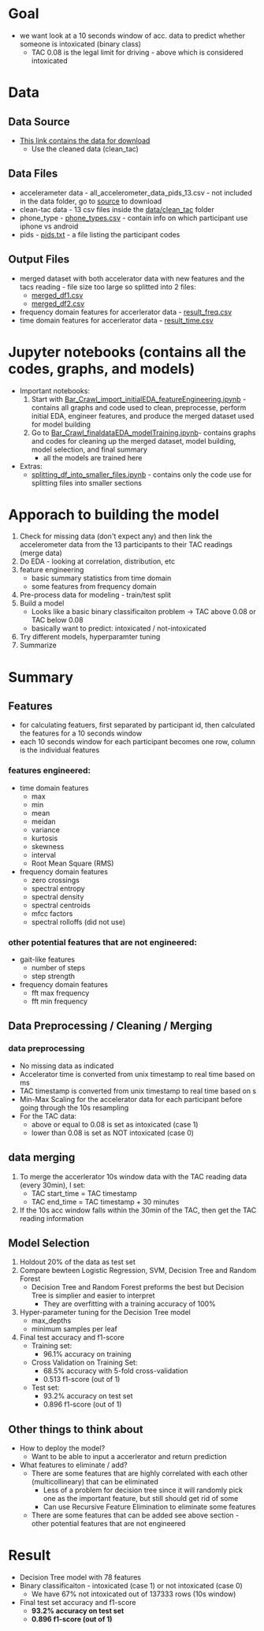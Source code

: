# Goal
* we want look at a 10 seconds window of acc. data to predict whether someone is intoxicated (binary class)
    * TAC 0.08 is the legal limit for driving - above which is considered intoxicated

# Data

## Data Source
- [This link contains the data for download ](https://archive.ics.uci.edu/ml/datasets/Bar+Crawl%3A+Detecting+Heavy+Drinking)
    - Use the cleaned data (clean_tac)

## Data Files
* accelerameter data - all_accelerometer_data_pids_13.csv - not included in the data folder, go to [source](https://archive.ics.uci.edu/ml/datasets/Bar+Crawl%3A+Detecting+Heavy+Drinking) to download
* clean-tac data - 13 csv files inside the [data/clean_tac](/data/clean_tac) folder
* phone_type - [phone_types.csv](/data/phone_types.csv) - contain info on which participant use iphone vs android
* pids - [pids.txt](/data/pids.txt) - a file listing the participant codes

## Output Files
* merged dataset with both accelerator data with new features and the tacs reading - file size too large so splitted into 2 files:
    * [merged_df1.csv](/data/output_files/merged_df1.csv)
    * [merged_df2.csv](/data/output_files/merged_df2.csv)
* frequency domain features for accerlerator data - [result_freq.csv](/data/output_files/result_freq.csv)
* time domain features for accerlerator data - [result_time.csv](/data/output_files/result_time.csv)


# Jupyter notebooks (contains all the codes, graphs, and models)
* Important notebooks:
    1. Start with [Bar_Crawl_import_initialEDA_featureEngineering.ipynb](/Bar_Crawl_import_initialEDA_featureEngineering.ipynb) - contains all graphs and code used to clean, preprocesse, perform initial EDA, engineer features, and produce the merged dataset used for model building
    2. Go to [Bar_Crawl_finaldataEDA_modelTraining.ipynb](/Bar_Crawl_finaldataEDA_modelTraining.ipynb)-  contains graphs and codes for cleaning up the merged dataset, model building, model selection, and final summary
        * all the models are trained here
* Extras:
    * [splitting_df_into_smaller_files.ipynb](/splitting_df_into_smaller_files.ipynb) - contains only the code use for splitting files into smaller sections

# Apporach to building the model
1. Check for missing data (don't expect any) and then link the accelerometer data from the 13 participants to their TAC readings (merge data)
2. Do EDA - looking at correlation, distribution, etc
3. feature engineering
    * basic summary statistics from time domain
    * some features from frequency domain
4. Pre-process data for modeling - train/test split
5. Build a model
    * Looks like a basic binary classificaiton problem -> TAC above 0.08 or TAC below 0.08
    * basically want to predict: intoxicated / not-intoxicated
5. Try different models, hyperparamter tuning
6. Summarize

# Summary

## Features
* for calculating featuers, first separated by participant id, then calculated the features for a 10 seconds window
* each 10 seconds window for each participant becomes one row, column is the individual features

### features engineered:
* time domain features
    * max
    * min
    * mean
    * meidan
    * variance
    * kurtosis
    * skewness
    * interval
    * Root Mean Square (RMS)
* frequency domain features
    * zero crossings
    * spectral entropy
    * spectral density
    * spectral centroids
    * mfcc factors
    * spectral rolloffs (did not use)

### other potential features that are not engineered:
* gait-like features
    * number of steps
    * step strength
* frequency domain features
    * fft max frequency
    * fft min frequency

## Data Preprocessing / Cleaning / Merging

### data preprocessing
* No missing data as indicated
* Accelerator time is converted from unix timestamp to real time based on ms
* TAC timestamp is converted from unix timestamp to real time based on s
* Min-Max Scaling for the accelerator data for each participant before going through the 10s resampling
* For the TAC data:
    * above or equal to 0.08 is set as intoxicated (case 1)
    * lower than 0.08 is set as NOT intoxicated (case 0)
        
## data merging
1. To merge the accerlerator 10s window data with the TAC reading data (every 30min), I set:
    * TAC start_time = TAC timestamp
    * TAC end_time = TAC timestamp + 30 minutes
2. If the 10s acc window falls within the 30min of the TAC, then get the TAC reading information

## Model Selection
1. Holdout 20% of the data as test set
2. Compare bewteen Logistic Regression, SVM, Decision Tree and Random Forest
    * Decision Tree and Random Forest preforms the best but Decision Tree is simplier and easier to interpret
        * They are overfitting with a training accuracy of 100%
3. Hyper-parameter tuning for the Decision Tree model
    * max_depths
    * minimum samples per leaf
4. Final test accuracy and f1-score
    * Training set:
        * 96.1% accuracy on training
    * Cross Validation on Training Set:
        * 68.5% accuracy with 5-fold cross-validation
        * 0.513 f1-score (out of 1)
    * Test set:
        * 93.2% accuracy on test set
        * 0.896 f1-score (out of 1)

## Other things to think about
* How to deploy the model?
    - Want to be able to input a accerlerator and return prediction
* What features to eliminate / add?
    * There are some features that are highly correlated with each other (multicollineary) that can be eliminated
        * Less of a problem for decision tree since it will randomly pick one as the important feature, but still should get rid of some
        * Can use Recursive Feature Elimination to eliminate some features
    * There are some features that can be added see above section - other potential features that are not engineered

# Result
* Decision Tree model with 78 features
* Binary classificaiton - intoxicated (case 1) or not intoxicated (case 0)
    * We have 67% not intoxicated out of 137333 rows (10s window)
* Final test set accuracy and f1-score
    * **93.2% accuracy on test set**
    * **0.896 f1-score (out of 1)**

